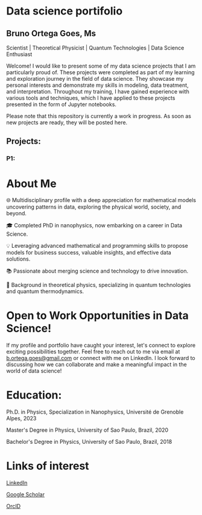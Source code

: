 # Data science portifolio
## Bruno Ortega Goes, Ms
Scientist | Theoretical Physicist | Quantum Technologies | Data Science Enthusiast

Welcome! I would like to present some of my data science projects that I am particularly proud of. These projects were completed as part of my learning and exploration journey in the field of data science. They showcase my personal interests and demonstrate my skills in modeling, data treatment, and interpretation. Throughout my training, I have gained experience with various tools and techniques, which I have applied to these projects presented in the form of Jupyter notebooks.

Please note that this repository is currently a work in progress. As soon as new projects are ready, they will be posted here.

## Projects:

### P1:


# About Me

🌐 Multidisciplinary profile with a deep appreciation for mathematical models uncovering patterns in data, exploring the physical world, society, and beyond.

🎓 Completed PhD in nanophysics, now embarking on a career in Data Science.

💡 Leveraging advanced mathematical and programming skills to propose models for business success, valuable insights, and effective data solutions.

📚 Passionate about merging science and technology to drive innovation.

🔬 Background in theoretical physics, specializing in quantum technologies and quantum thermodynamics.


# Open to Work Opportunities in Data Science!

If my profile and portfolio have caught your interest, let's connect to explore exciting possibilities together. Feel free to reach out to me via email at b.ortega.goes@gmail.com or connect with me on LinkedIn. I look forward to discussing how we can collaborate and make a meaningful impact in the world of data science!

# Education:

   Ph.D. in Physics, Specialization in Nanophysics, Université de Grenoble Alpes, 2023
   
   Master's Degree in Physics, University of Sao Paulo, Brazil, 2020
   
   Bachelor's Degree in Physics, University of Sao Paulo, Brazil, 2018

# Links of interest

[LinkedIn](https://www.linkedin.com/in/bruno-ortega-goes-271b36175/)

[Google Scholar](https://scholar.google.com/citations?hl=fr&user=Hq4mgYkAAAAJ)

[OrcID](https://orcid.org/0000-0001-9447-3930)




